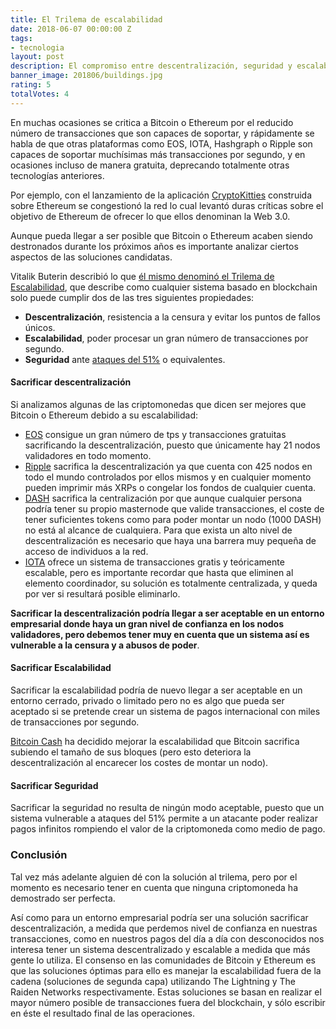 ```yaml
---
title: El Trilema de escalabilidad
date: 2018-06-07 00:00:00 Z
tags:
- tecnologia
layout: post
description: El compromiso entre descentralización, seguridad y escalabilidad.
banner_image: 201806/buildings.jpg
rating: 5
totalVotes: 4
---
```


En muchas ocasiones se critica a Bitcoin o Ethereum por el reducido número de transacciones que son capaces de soportar, y rápidamente se habla de que otras plataformas como EOS, IOTA, Hashgraph o Ripple son capaces de soportar muchísimas más transacciones por segundo, y en ocasiones incluso de manera gratuita, deprecando totalmente otras tecnologías anteriores.

<!--more-->

Por ejemplo, con el lanzamiento de la aplicación <a rel="nofollow" href="https://www.cryptokitties.co/">CryptoKitties</a> construida sobre Ethereum se congestionó la red lo cual levantó duras críticas sobre el objetivo de Ethereum de ofrecer lo que ellos denominan la Web 3.0.

Aunque pueda llegar a ser posible que Bitcoin o Ethereum acaben siendo destronados durante los próximos años es importante analizar ciertos aspectos de las soluciones candidatas.

Vitalik Buterin describió lo que <a rel="nofollow" href="https://github.com/ethereum/wiki/wiki/Sharding-FAQ#this-sounds-like-theres-some-kind-of-scalability-trilemma-at-play-what-is-this-trilemma-and-can-we-break-through-it">él mismo denominó el Trilema de Escalabilidad</a>, que describe como cualquier sistema basado en blockchain solo puede cumplir dos de las tres siguientes propiedades:

- **Descentralización**, resistencia a la censura y evitar los puntos de fallos únicos.
- **Escalabilidad**, poder procesar un gran número de transacciones por segundo.
- **Seguridad** ante [ataques del 51%](/ataque-51-porciento/) o equivalentes.

#### Sacrificar descentralización

Si analizamos algunas de las criptomonedas que dicen ser mejores que Bitcoin o Ethereum debido a su escalabilidad:

- [EOS](/que-es-eos/) consigue un gran número de tps y transacciones gratuitas sacrificando la descentralización, puesto que únicamente hay 21 nodos validadores en todo momento.
- [Ripple](/que-es-ripple/) sacrifica la descentralización ya que cuenta con 425 nodos en todo el mundo controlados por ellos mismos y en cualquier momento pueden imprimir más XRPs o congelar los fondos de cualquier cuenta.
- [DASH](/que-es-dash/) sacrifica la centralización por que aunque cualquier persona podría tener su propio masternode que valide transacciones, el coste de tener suficientes tokens como para poder montar un nodo (1000 DASH) no está al alcance de cualquiera. Para que exista un alto nivel de descentralización es necesario que haya una barrera muy pequeña de acceso de individuos a la red.
- [IOTA](/que-es-iota/) ofrece un sistema de transacciones gratis y teóricamente escalable, pero es importante recordar que hasta que eliminen al elemento coordinador, su solución es totalmente centralizada, y queda por ver si resultará posible eliminarlo.

**Sacrificar la descentralización podría llegar a ser aceptable en un entorno empresarial donde haya un gran nivel de confianza en los nodos validadores, pero debemos tener muy en cuenta que un sistema así es vulnerable a la censura y a abusos de poder**.

#### Sacrificar Escalabilidad

Sacrificar la escalabilidad podría de nuevo llegar a ser aceptable en un entorno cerrado, privado o limitado pero no es algo que pueda ser aceptado si se pretende crear un sistema de pagos internacional con miles de transacciones por segundo.

[Bitcoin Cash](/que-es-bitcoin-cash) ha decidido mejorar la escalabilidad que Bitcoin sacrifica subiendo el tamaño de sus bloques (pero esto deteriora la descentralización al encarecer los costes de montar un nodo).

#### Sacrificar Seguridad

Sacrificar la seguridad no resulta de ningún modo aceptable, puesto que un sistema vulnerable a ataques del 51% permite a un atacante poder realizar pagos infinitos rompiendo el valor de la criptomoneda como medio de pago.

### Conclusión

Tal vez más adelante alguien dé con la solución al trilema, pero por el momento es necesario tener en cuenta que ninguna criptomoneda ha demostrado ser perfecta.

Así como para un entorno empresarial podría ser una solución sacrificar descentralización, a medida que perdemos nivel de confianza en nuestras transacciones, como en nuestros pagos del día a día con desconocidos nos interesa tener un sistema descentralizado y escalable a medida que más gente lo utiliza. El consenso en las comunidades de Bitcoin y Ethereum es que las soluciones óptimas para ello es manejar la escalabilidad fuera de la cadena (soluciones de segunda capa) utilizando The Lightning y The Raiden Networks respectivamente. Estas soluciones se basan en realizar el mayor número posible de transacciones fuera del blockchain, y sólo escribir en éste el resultado final de las operaciones.
